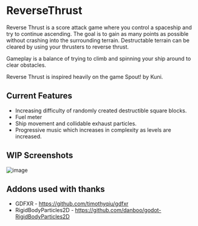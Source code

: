 # ReverseThrust
Reverse Thrust is a score attack game where you control a spaceship and try to continue ascending. 
The goal is to gain as many points as possible without crashing into the surrounding terrain.
Destructable terrain can be cleared by using your thrusters to reverse thrust.

Gameplay is a balance of trying to climb and spinning your ship around to clear obstacles.

Reverse Thrust is inspired heavily on the game Spout! by Kuni.

## Current Features
- Increasing difficulty of randomly created destructible square blocks.
- Fuel meter
- Ship movement and collidable exhaust particles.
- Progressive music which increases in complexity as levels are increased.


## WIP Screenshots
![image](https://user-images.githubusercontent.com/816975/209713890-e4050c61-e830-4866-85a1-754cd664987a.png)

## Addons used with thanks
- GDFXR - https://github.com/timothyqiu/gdfxr
- RigidBodyParticles2D - https://github.com/danboo/godot-RigidBodyParticles2D
